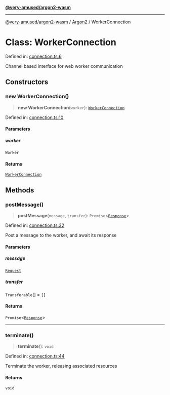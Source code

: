 [**@very-amused/argon2-wasm**](../../../README.md)

***

[@very-amused/argon2-wasm](../../../globals.md) / [Argon2](../README.md) / WorkerConnection

# Class: WorkerConnection

Defined in: [connection.ts:6](https://github.com/very-amused/argon2-wasm/blob/27df58e869148e67ae9d4576722b78f07bf8af9e/src/connection.ts#L6)

Channel based interface for web worker communication

## Constructors

### new WorkerConnection()

> **new WorkerConnection**(`worker`): [`WorkerConnection`](WorkerConnection.md)

Defined in: [connection.ts:10](https://github.com/very-amused/argon2-wasm/blob/27df58e869148e67ae9d4576722b78f07bf8af9e/src/connection.ts#L10)

#### Parameters

##### worker

`Worker`

#### Returns

[`WorkerConnection`](WorkerConnection.md)

## Methods

### postMessage()

> **postMessage**(`message`, `transfer`): `Promise`\<[`Response`](../interfaces/Response.md)\>

Defined in: [connection.ts:32](https://github.com/very-amused/argon2-wasm/blob/27df58e869148e67ae9d4576722b78f07bf8af9e/src/connection.ts#L32)

Post a message to the worker, and await its response

#### Parameters

##### message

[`Request`](../interfaces/Request.md)

##### transfer

`Transferable`[] = `[]`

#### Returns

`Promise`\<[`Response`](../interfaces/Response.md)\>

***

### terminate()

> **terminate**(): `void`

Defined in: [connection.ts:44](https://github.com/very-amused/argon2-wasm/blob/27df58e869148e67ae9d4576722b78f07bf8af9e/src/connection.ts#L44)

Terminate the worker, releasing associated resources

#### Returns

`void`
